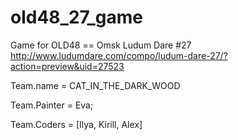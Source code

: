 old48_27_game
=============
Game for OLD48 == Omsk Ludum Dare #27
http://www.ludumdare.com/compo/ludum-dare-27/?action=preview&uid=27523

Team.name = CAT_IN_THE_DARK_WOOD

Team.Painter = Eva; 

Team.Coders = [Ilya, Kirill, Alex]